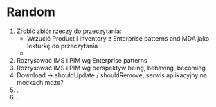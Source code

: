 # Random

1. Zrobić zbiór rzeczy do przeczytania:
    * Wrzucić Product i Inventory z Enterprise patterns and MDA jako lekturkę do przeczytania
    * .
1. Rozrysować IMS i PIM wg Enterprise patterns
1. Rozrysować IMS i PIM wg perspektyw being, behaving, becoming
1. Download -> shouldUpdate / shouldRemove, serwis aplikacyjny na mockach może? 
1. .
1. .